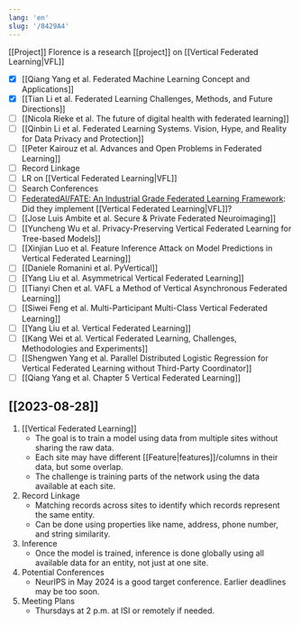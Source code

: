 ```yaml
---
lang: 'en'
slug: '/8429A4'
---
```


[[Project]] Florence is a research [[project]] on [[Vertical Federated Learning|VFL]]

- [x] [[Qiang Yang et al. Federated Machine Learning Concept and Applications]]
- [x] [[Tian Li et al. Federated Learning Challenges, Methods, and Future Directions]]
- [ ] [[Nicola Rieke et al. The future of digital health with federated learning]]
- [ ] [[Qinbin Li et al. Federated Learning Systems. Vision, Hype, and Reality for Data Privacy and Protection]]
- [ ] [[Peter Kairouz et al. Advances and Open Problems in Federated Learning]]
- [ ] Record Linkage
- [ ] LR on [[Vertical Federated Learning|VFL]]
- [ ] Search Conferences
- [ ] [FederatedAI/FATE: An Industrial Grade Federated Learning Framework](https://github.com/FederatedAI/FATE): Did they implement [[Vertical Federated Learning|VFL]]?
- [ ] [[Jose Luis Ambite et al. Secure & Private Federated Neuroimaging]]
- [ ] [[Yuncheng Wu et al. Privacy-Preserving Vertical Federated Learning for Tree-based Models]]
- [ ] [[Xinjian Luo et al. Feature Inference Attack on Model Predictions in Vertical Federated Learning]]
- [ ] [[Daniele Romanini et al. PyVertical]]
- [ ] [[Yang Liu et al. Asymmetrical Vertical Federated Learning]]
- [ ] [[Tianyi Chen et al. VAFL a Method of Vertical Asynchronous Federated Learning]]
- [ ] [[Siwei Feng et al. Multi-Participant Multi-Class Vertical Federated Learning]]
- [ ] [[Yang Liu et al. Vertical Federated Learning]]
- [ ] [[Kang Wei et al. Vertical Federated Learning, Challenges, Methodologies and Experiments]]
- [ ] [[Shengwen Yang et al. Parallel Distributed Logistic Regression for Vertical Federated Learning without Third-Party Coordinator]]
- [ ] [[Qiang Yang et al. Chapter 5 Vertical Federated Learning]]

## [[2023-08-28]]

1. [[Vertical Federated Learning]]
   - The goal is to train a model using data from multiple sites without sharing the raw data.
   - Each site may have different [[Feature|features]]/columns in their data, but some overlap.
   - The challenge is training parts of the network using the data available at each site.
1. Record Linkage
   - Matching records across sites to identify which records represent the same entity.
   - Can be done using properties like name, address, phone number, and string similarity.
1. Inference
   - Once the model is trained, inference is done globally using all available data for an entity, not just at one site.
1. Potential Conferences
   - NeurIPS in May 2024 is a good target conference. Earlier deadlines may be too soon.
1. Meeting Plans
   - Thursdays at 2 p.m. at ISI or remotely if needed.
